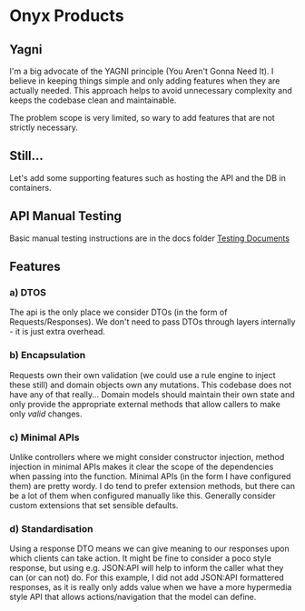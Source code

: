 # Onyx Products

## Yagni
I'm a big advocate of the YAGNI principle (You Aren't Gonna Need It). I believe in keeping things simple and only adding features when they are actually needed. This approach helps to avoid unnecessary complexity and keeps the codebase clean and maintainable.

The problem scope is very limited, so wary to add features that are not strictly necessary.

## Still...
Let's add some supporting features such as hosting the API and the DB in containers.

## API Manual Testing
Basic manual testing instructions are in the docs folder [Testing Documents](https://github.com/nzcoward/onyx-products/tree/main/docs)

## Features

### a) DTOS
The api is the only place we consider DTOs (in the form of Requests/Responses). We don't need to pass DTOs through layers internally - it is just extra overhead.

### b) Encapsulation
Requests own their own validation (we could use a rule engine to inject these still) and domain objects own any mutations. This codebase does not have any of that really...
Domain models should maintain their own state and only provide the appropriate external methods that allow callers to make only *valid* changes.

### c) Minimal APIs
Unlike controllers where we might consider constructor injection, method injection in minimal APIs makes it clear the scope of the dependencies when passing into the function.
Minimal APIs (in the form I have configured them) are pretty wordy. I do tend to prefer extension methods, but there can be a lot of them when configured manually like this. Generally consider custom extensions that set sensible defaults.

### d) Standardisation
Using a response DTO means we can give meaning to our responses upon which clients can take action. It might be fine to consider a poco style response, but using e.g. JSON:API will help to inform the caller what they can (or can not) do.
For this example, I did not add JSON:API formattered responses, as it is really only adds value when we have a more hypermedia style API that allows actions/navigation that the model can define.